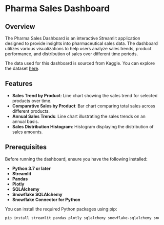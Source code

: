 # Pharma Sales Dashboard

## Overview
The Pharma Sales Dashboard is an interactive Streamlit application designed to provide insights into pharmaceutical sales data. The dashboard utilizes various visualizations to help users analyze sales trends, product performance, and distribution of sales over different time periods.

The data used for this dashboard is sourced from Kaggle. You can explore the dataset [here](https://www.kaggle.com/datasets/milanzdravkovic/pharma-sales-data/data).

## Features
- **Sales Trend by Product**: Line chart showing the sales trend for selected products over time.
- **Comparative Sales by Product**: Bar chart comparing total sales across different products.
- **Annual Sales Trends**: Line chart illustrating the sales trends on an annual basis.
- **Sales Distribution Histogram**: Histogram displaying the distribution of sales amounts.
  
## Prerequisites
Before running the dashboard, ensure you have the following installed:

- **Python 3.7 or later**
- **Streamlit**
- **Pandas**
- **Plotly**
- **SQLAlchemy**
- **Snowflake SQLAlchemy**
- **Snowflake Connector for Python**

You can install the required Python packages using pip:

```bash
pip install streamlit pandas plotly sqlalchemy snowflake-sqlalchemy snowflake-connector-python
